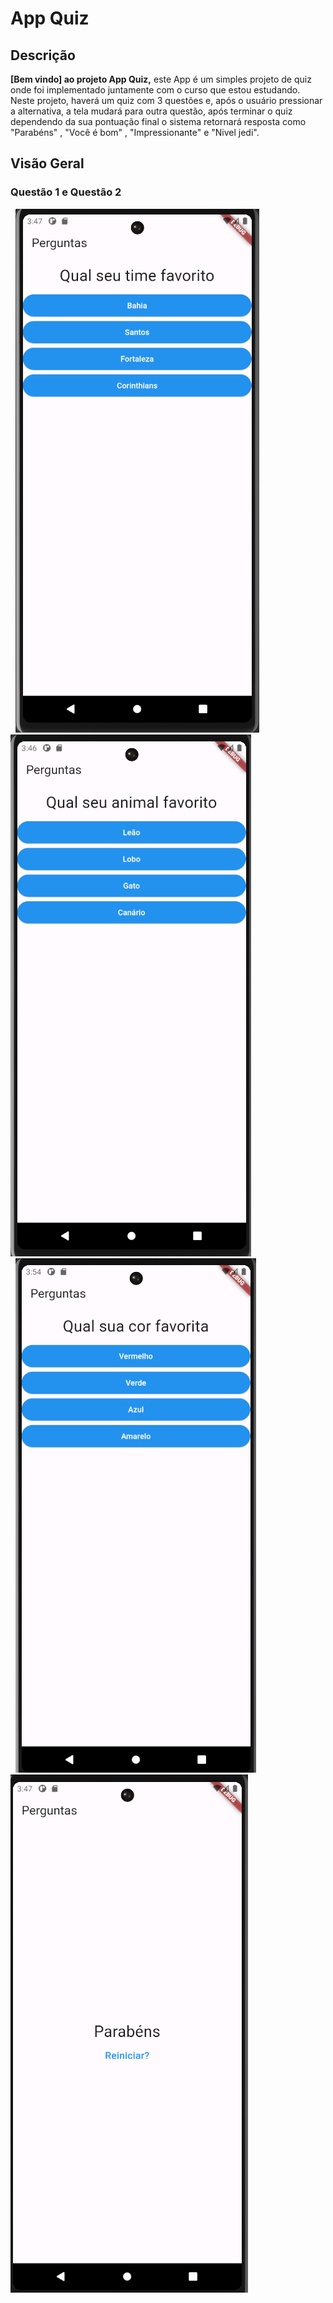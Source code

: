 # App Quiz

## Descrição

**[Bem vindo] ao projeto App Quiz,** este App é um simples projeto de quiz onde foi implementado juntamente com o curso que estou estudando. Neste projeto, haverá um quiz com 3 questões e, após o usuário pressionar a alternativa, a tela mudará para outra questão, após terminar o quiz dependendo da sua pontuação final o sistema retornará resposta como "Parabéns" , "Você é bom" , "Impressionante" e "Nivel jedi".

## Visão Geral

### Questão 1 e Questão 2 ####   

&nbsp; ![img questao1](Screenshots/questao3.png)  &nbsp; &nbsp; ![img questao2](Screenshots/questao2.png) <br>
&nbsp; ![img questao3](Screenshots/questao1.png) &nbsp; &nbsp;  ![img questao3](Screenshots/questao4.png) 

